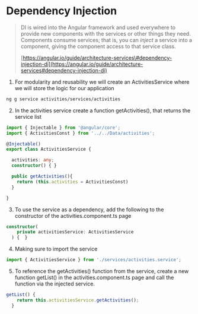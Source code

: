# Dependency Injection

> DI is wired into the Angular framework and used everywhere to provide new components with the services or other things they need. Components consume services; that is, you can _inject_ a service into a component, giving the component access to that service class.
>
> [https://angular.io/guide/architecture-services\#dependency-injection-di](https://angular.io/guide/architecture-services#dependency-injection-di)

1. For modularity and reusability we will create an ActivitiesService where we will store the logic for our application

```bash
ng g service activities/services/activities
```

2. In the activities service create a function getActivities\(\), that returns the service list

```typescript
import { Injectable } from '@angular/core';
import { ActivitiesConst } from '../../Data/activities';

@Injectable()
export class ActivitiesService {

  activities: any;
  constructor() { }

  public getActivities(){
    return (this.activities = ActivitiesConst)
  }

}
```

3. To use the service as a dependency, add the following to the constructor of the activities.component.ts page

```typescript
constructor(
    private activitiesService: ActivitiesService
  ) {  }
```

4. Making sure to import the service

```typescript
import { ActivitiesService } from './services/activities.service';
```

5. To reference the getActivities\(\) function from the service, create a new function getList\(\) in the activities.component.ts page and call the function via the injected service.

```typescript
getList() {
    return this.activitiesService.getActivities();
  }
```

